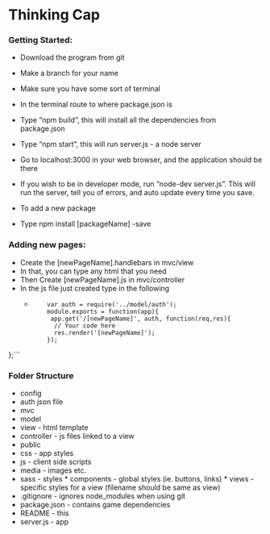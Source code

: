 # Thinking Cap
### Getting Started:
* Download the program from git
* Make a branch for your name
* Make sure you have some sort of terminal
* In the terminal route to where package.json is
* Type “npm build”, this will install all the dependencies from package.json
* Type “npm start”, this will run server.js - a node server
* Go to localhost:3000 in your web browser, and the application should be there
* If you wish to be in developer mode, run “node-dev server.js”. This will run the server, tell you of errors, and auto update every time you save.

* To add a new package
 * Type npm install [packageName] -save

### Adding new pages:
 * Create the [newPageName].handlebars in mvc/view
  * In that, you can type any html that you need
 * Then Create [newPageName].js in mvc/controller
  * In the js file just created type in the following
    * ```
          var auth = require('../model/auth');
          module.exports = function(app){
           app.get('/[newPageName]', auth, function(req,res){
            // Your code here
           	res.render('[newPageName]');
          });
   };```

  ### Folder Structure
  * config
   * auth json file
  * mvc
   * model
   * view - html template
   * controller - js files linked to a view
  * public  
   * css - app styles
   * js - client side scripts
   * media - images etc.
   * sass - styles
    * components - global styles (ie. buttons, links)
    * views - specific styles for a view (filename should be same as view)
  * .gitignore - ignores node_modules when using git
  * package.json - contains game dependencies
  * README - this
  * server.js - app
